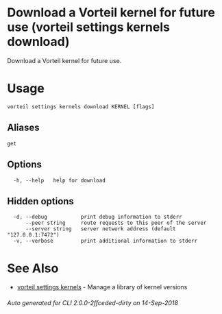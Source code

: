 # Download a Vorteil kernel for future use (vorteil settings kernels download)

Download a Vorteil kernel for future use.

# Usage

```
vorteil settings kernels download KERNEL [flags]
```

## Aliases

```
get
```

## Options

```
  -h, --help   help for download
```

## Hidden options

```
  -d, --debug           print debug information to stderr
      --peer string     route requests to this peer of the server
      --server string   server network address (default "127.0.0.1:7472")
  -v, --verbose         print additional information to stderr
```

# See Also

* [vorteil settings kernels](../kernels)	 - Manage a library of kernel versions

###### Auto generated for CLI 2.0.0-2ffceded-dirty on 14-Sep-2018

